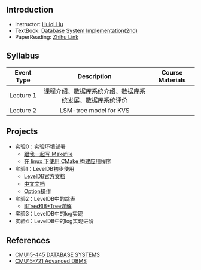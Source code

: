 ## Introduction
- Instructor: [Huiqi Hu](https://dase314ecnu.github.io/huiqihu.github.io/)
- TextBook: [Database System Implementation(2nd)](http://infolab.stanford.edu/~ullman/dbsi.html)
- PaperReading: [Zhihu Link](https://zhuanlan.zhihu.com/p/91434149)

## Syllabus

|Event Type | Description |Course Materials|
|:--:|:--:|:--:|
|Lecture 1 |课程介绍、数据库系统介绍、数据库系统发展、数据库系统评价 | |
|Lecture 2 |LSM-tree model for KVS | |



## Projects
- 实验0：实验环境部署
  - [跟我一起写 Makefile](https://blog.csdn.net/haoel/article/details/2886)
  - [在 linux 下使用 CMake 构建应用程序](https://www.ibm.com/developerworks/cn/linux/l-cn-cmake/)
- 实验1：LevelDB初步使用
  - [LevelDB官方文档](https://github.com/google/leveldb/blob/master/doc/index.md)
  - [中文文档](https://blog.csdn.net/doc_sgl/article/details/52824426)
  - [Option操作](https://blog.csdn.net/H514434485/article/details/103652067)
- 实验2：LevelDB中的跳表
  - [BTree和B+Tree详解](https://www.cnblogs.com/vianzhang/p/7922426.html)
- 实验3：LevelDB中的log实现
- 实验4：LevelDB中的log实现进阶


## References
- [CMU15-445 DATABASE SYSTEMS](https://15445.courses.cs.cmu.edu/fall2019/)
- [CMU15-721 Advanced DBMS](https://15721.courses.cs.cmu.edu/spring2020/projects.html)
